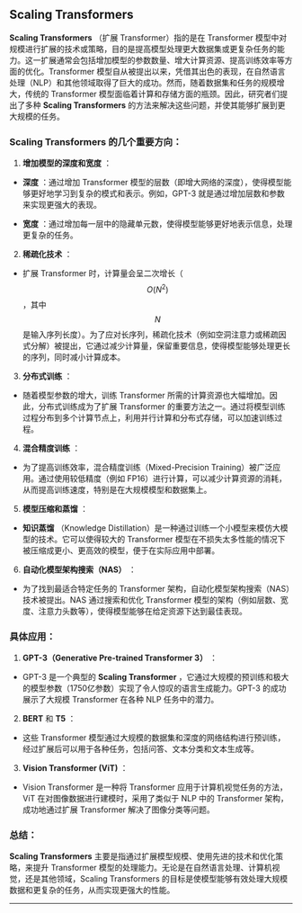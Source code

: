 
## **Scaling Transformers** 

**Scaling Transformers** （扩展 Transformer）指的是在 Transformer 模型中对规模进行扩展的技术或策略，目的是提高模型处理更大数据集或更复杂任务的能力。这一扩展通常会包括增加模型的参数数量、增大计算资源、提高训练效率等方面的优化。Transformer 模型自从被提出以来，凭借其出色的表现，在自然语言处理（NLP）和其他领域取得了巨大的成功。然而，随着数据集和任务的规模增大，传统的 Transformer 模型面临着计算和存储方面的瓶颈。因此，研究者们提出了多种 **Scaling Transformers**  的方法来解决这些问题，并使其能够扩展到更大规模的任务。
### Scaling Transformers 的几个重要方向： 
 
1. **增加模型的深度和宽度** ： 
  - **深度** ：通过增加 Transformer 模型的层数（即增大网络的深度），使得模型能够更好地学习到复杂的模式和表示。例如，GPT-3 就是通过增加层数和参数来实现更强大的表现。
 
  - **宽度** ：通过增加每一层中的隐藏单元数，使得模型能够更好地表示信息，处理更复杂的任务。
 
2. **稀疏化技术** ： 
  - 扩展 Transformer 时，计算量会呈二次增长（$$O(N^2)$$，其中 $$N$$ 是输入序列长度）。为了应对长序列，稀疏化技术（例如空洞注意力或稀疏因式分解）被提出，它通过减少计算量，保留重要信息，使得模型能够处理更长的序列，同时减小计算成本。
 
3. **分布式训练** ：
  - 随着模型参数的增大，训练 Transformer 所需的计算资源也大幅增加。因此，分布式训练成为了扩展 Transformer 的重要方法之一。通过将模型训练过程分布到多个计算节点上，利用并行计算和分布式存储，可以加速训练过程。
 
4. **混合精度训练** ：
  - 为了提高训练效率，混合精度训练（Mixed-Precision Training）被广泛应用。通过使用较低精度（例如 FP16）进行计算，可以减少计算资源的消耗，从而提高训练速度，特别是在大规模模型和数据集上。
 
5. **模型压缩和蒸馏** ： 
  - **知识蒸馏** （Knowledge Distillation）是一种通过训练一个小模型来模仿大模型的技术。它可以使得较大的 Transformer 模型在不损失太多性能的情况下被压缩成更小、更高效的模型，便于在实际应用中部署。
 
6. **自动化模型架构搜索（NAS）** ：
  - 为了找到最适合特定任务的 Transformer 架构，自动化模型架构搜索（NAS）技术被提出。NAS 通过搜索和优化 Transformer 模型的架构（例如层数、宽度、注意力头数等），使得模型能够在给定资源下达到最佳表现。

### 具体应用： 
 
1. **GPT-3（Generative Pre-trained Transformer 3）** ： 
  - GPT-3 是一个典型的 **Scaling Transformer** ，它通过大规模的预训练和极大的模型参数（1750亿参数）实现了令人惊叹的语言生成能力。GPT-3 的成功展示了大规模 Transformer 在各种 NLP 任务中的潜力。
 
2. **BERT**  和 **T5** ：
  - 这些 Transformer 模型通过大规模的数据集和深度的网络结构进行预训练，经过扩展后可以用于各种任务，包括问答、文本分类和文本生成等。
 
3. **Vision Transformer (ViT)** ：
  - Vision Transformer 是一种将 Transformer 应用于计算机视觉任务的方法，ViT 在对图像数据进行建模时，采用了类似于 NLP 中的 Transformer 架构，成功地通过扩展 Transformer 解决了图像分类等问题。

### 总结： 
**Scaling Transformers**  主要是指通过扩展模型规模、使用先进的技术和优化策略，来提升 Transformer 模型的处理能力。无论是在自然语言处理、计算机视觉，还是其他领域，Scaling Transformers 的目标是使模型能够有效处理大规模数据和更复杂的任务，从而实现更强大的性能。


---


